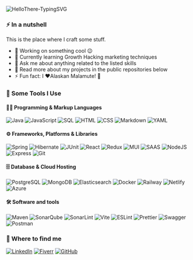 ![HelloThere-TypingSVG](https://readme-typing-svg.herokuapp.com?font=Karla&weight=700&size=26&duration=4000&pause=4000&color=5D5D5D&background=00000000&center=false&vCenter=true&random=false&width=435&lines=Hey+there%2C+I'm+Lo%C3%AFc!+%F0%9F%91%8B)

### ⚡ In a nutshell

This is the place where I craft some stuff.

* 🔭  Working on something cool 😉
* 🌱  Currently learning Growth Hacking marketing techniques
* 💬  Ask me about anything related to the listed skills
* 📖  Read more about my projects in the public repositories below
* ⚡  Fun fact: I ❤️Alaskan Malamute! 🐺


### 🚀 Some Tools I Use

#### 👨‍💻 Programming & Markup Languages

![Java](https://custom-icon-badges.demolab.com/badge/-Java-EC2125?style=flat-square&logo=Java&logoColor=white)
![JavaScript](https://shields.io/badge/JavaScript-CCB029?logo=JavaScript&logoColor=white&style=flat-square)
![SQL](https://custom-icon-badges.demolab.com/badge/SQL-0075CF?logo=database&logoColor=white&style=flat-square)
![HTML](https://shields.io/badge/HTML-E34F26?logo=html5&logoColor=white&style=flat-square)
![CSS](https://shields.io/badge/CSS-1572B6?logo=css3&logoColor=white&style=flat-square)
![Markdown](https://shields.io/badge/Markdown-black?logo=markdown&logoColor=white&style=flat-square)
![YAML](https://shields.io/badge/YAML-CC1018?logo=yaml&logoColor=white&style=flat-square)


#### ⚙️ Frameworks, Platforms & Libraries

![Spring](https://img.shields.io/badge/Spring-6DB33F.svg?logo=spring&logoColor=white&style=flat-square)
![Hibernate](https://img.shields.io/badge/Hibernate-59666C.svg?logo=Hibernate&logoColor=white&style=flat-square)
![JUnit](https://custom-icon-badges.demolab.com/badge/JUnit-249C5F.svg?logo=check-circle&logoColor=white&style=flat-square)
![React](https://img.shields.io/badge/React-45B8D8.svg?logo=react&logoColor=white&style=flat-square)
![Redux](https://img.shields.io/badge/Redux-764ABC.svg?logo=Redux&logoColor=white&style=flat-square)
![MUI](https://img.shields.io/badge/MUI-007FFF.svg?logo=mui&logoColor=white&style=flat-square)
![SAAS](https://img.shields.io/badge/Sass-CC6699.svg?logo=sass&logoColor=white&style=flat-square)
![NodeJS](https://img.shields.io/badge/Node.js-43853D.svg?logo=node.js&logoColor=white&style=flat-square)
![Express](https://img.shields.io/badge/Express.js-000000.svg?logo=express&logoColor=white&style=flat-square)
![Git](https://img.shields.io/badge/Git-F05032.svg?logo=git&logoColor=white&style=flat-square)


#### 🗄️ Database & Cloud Hosting

![PostgreSQL](https://img.shields.io/badge/PostgreSQL-4169E1.svg?logo=postgresql&logoColor=white&style=flat-square)
![MongoDB](https://img.shields.io/badge/MongoDB-47A248.svg?logo=mongodb&logoColor=white&style=flat-square)
![Elasticsearch](https://img.shields.io/badge/Elasticsearch-005571.svg?logo=Elasticsearch&logoColor=white&style=flat-square)
![Docker](https://img.shields.io/badge/Docker-2496ED.svg?logo=Docker&logoColor=white&style=flat-square)
![Railway](https://img.shields.io/badge/Railway-0B0D0E.svg?logo=railway&logoColor=white&style=flat-square)
![Netlify](https://img.shields.io/badge/Netlify-00C7B7.svg?logo=netlify&logoColor=white&style=flat-square)
![Azure](https://img.shields.io/badge/Azure-0078D4.svg?logo=microsoft%20azure&logoColor=white&style=flat-square)


#### 🛠️ Software and tools

![Maven](https://img.shields.io/badge/Maven-C71A36.svg?logo=Apache%20Maven&logoColor=white&style=flat-square)
![SonarQube](https://img.shields.io/badge/SonarQube-4E9BCD.svg?logo=SonarQube&logoColor=white&style=flat-square)
![SonarLint](https://img.shields.io/badge/SonarLint-CB2029.svg?logo=SonarLint&logoColor=white&style=flat-square)
![Vite](https://img.shields.io/badge/Vite-646CFF.svg?logo=Vite&logoColor=white&style=flat-square)
![ESLint](https://img.shields.io/badge/ESLint-4B32C3.svg?logo=ESLint&logoColor=white&style=flat-square)
![Prettier](https://img.shields.io/badge/Prettier-31444D.svg?logo=Prettier&logoColor=white&style=flat-square)
![Swagger](https://img.shields.io/badge/Swagger-83B83E.svg?logo=Swagger&logoColor=white&style=flat-square)
![Postman](https://img.shields.io/badge/Postman-FF6C37.svg?logo=Postman&logoColor=white&style=flat-square)


### 🔎 Where to find me

[![LinkedIn](https://img.shields.io/badge/Linkedin-0A66C2?style=for-the-badge&logo=linkedin&logoColor=white)](https://www.linkedin.com/in/loic-favreliere/)
[![Fiverr](https://img.shields.io/badge/Fiverr-1DBF73?style=for-the-badge&logo=fiverr&logoColor=white)](https://fiverr.com/lfavreli)
[![GitHub](https://img.shields.io/badge/GitHub-181717?style=for-the-badge&logo=github&logoColor=white)](https://github.com/lfavreli)


<!-- 
    Badges ressources: 
        _ https://shields.io/
        _ https://simpleicons.org/
-->